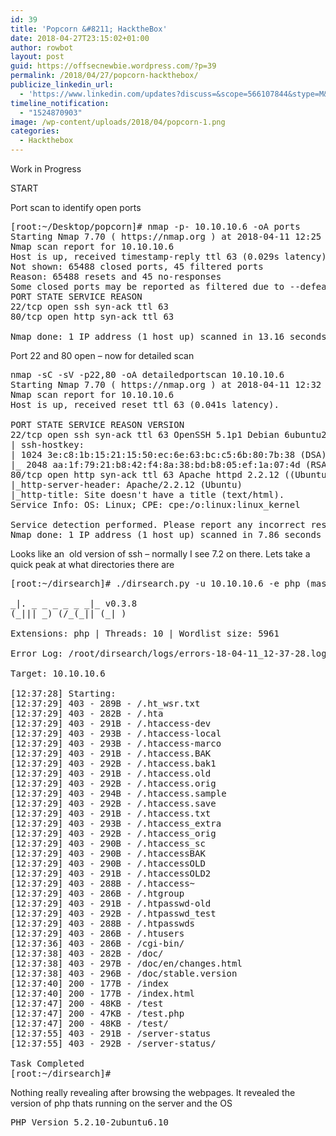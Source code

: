 ```yaml
---
id: 39
title: 'Popcorn &#8211; HacktheBox'
date: 2018-04-27T23:15:02+01:00
author: rowbot
layout: post
guid: https://offsecnewbie.wordpress.com/?p=39
permalink: /2018/04/27/popcorn-hackthebox/
publicize_linkedin_url:
  - 'https://www.linkedin.com/updates?discuss=&scope=566107844&stype=M&topic=6395772131031937024&type=U&a=Zk3x'
timeline_notification:
  - "1524870903"
image: /wp-content/uploads/2018/04/popcorn-1.png
categories:
  - Hackthebox
---
```

Work in Progress

START

Port scan to identify open ports

<pre>[root:~/Desktop/popcorn]# nmap -p- 10.10.10.6 -oA ports
Starting Nmap 7.70 ( https://nmap.org ) at 2018-04-11 12:25 BST
Nmap scan report for 10.10.10.6
Host is up, received timestamp-reply ttl 63 (0.029s latency).
Not shown: 65488 closed ports, 45 filtered ports 
Reason: 65488 resets and 45 no-responses
Some closed ports may be reported as filtered due to --defeat-rst-ratelimit
PORT STATE SERVICE REASON 
22/tcp open ssh syn-ack ttl 63 
80/tcp open http syn-ack ttl 63
 
Nmap done: 1 IP address (1 host up) scanned in 13.16 seconds</pre>

Port 22 and 80 open &#8211; now for detailed scan

<pre>nmap -sC -sV -p22,80 -oA detailedportscan 10.10.10.6
Starting Nmap 7.70 ( https://nmap.org ) at 2018-04-11 12:32 BST
Nmap scan report for 10.10.10.6 
Host is up, received reset ttl 63 (0.041s latency).
 
PORT STATE SERVICE REASON VERSION
22/tcp open ssh syn-ack ttl 63 OpenSSH 5.1p1 Debian 6ubuntu2 (Ubuntu Linux; protocol 2.0)
| ssh-hostkey: 
| 1024 3e:c8:1b:15:21:15:50:ec:6e:63:bc:c5:6b:80:7b:38 (DSA)
|_ 2048 aa:1f:79:21:b8:42:f4:8a:38:bd:b8:05:ef:1a:07:4d (RSA)
80/tcp open http syn-ack ttl 63 Apache httpd 2.2.12 ((Ubuntu))
|_http-server-header: Apache/2.2.12 (Ubuntu) 
|_http-title: Site doesn't have a title (text/html).
Service Info: OS: Linux; CPE: cpe:/o:linux:linux_kernel 
 
Service detection performed. Please report any incorrect results at https://nmap.org/submit/ .
Nmap done: 1 IP address (1 host up) scanned in 7.86 seconds</pre>

Looks like an  old version of ssh &#8211; normally I see 7.2 on there. Lets take a quick peak at what directories there are

<pre>[root:~/dirsearch]# ./dirsearch.py -u 10.10.10.6 -e php (master)

_|. _ _ _ _ _ _|_ v0.3.8
(_||| _) (/_(_|| (_| )

Extensions: php | Threads: 10 | Wordlist size: 5961

Error Log: /root/dirsearch/logs/errors-18-04-11_12-37-28.log

Target: 10.10.10.6

[12:37:28] Starting: 
[12:37:29] 403 - 289B - /.ht_wsr.txt
[12:37:29] 403 - 282B - /.hta
[12:37:29] 403 - 291B - /.htaccess-dev
[12:37:29] 403 - 293B - /.htaccess-local
[12:37:29] 403 - 293B - /.htaccess-marco
[12:37:29] 403 - 291B - /.htaccess.BAK
[12:37:29] 403 - 292B - /.htaccess.bak1
[12:37:29] 403 - 291B - /.htaccess.old
[12:37:29] 403 - 292B - /.htaccess.orig
[12:37:29] 403 - 294B - /.htaccess.sample
[12:37:29] 403 - 292B - /.htaccess.save
[12:37:29] 403 - 291B - /.htaccess.txt
[12:37:29] 403 - 293B - /.htaccess_extra
[12:37:29] 403 - 292B - /.htaccess_orig
[12:37:29] 403 - 290B - /.htaccess_sc
[12:37:29] 403 - 290B - /.htaccessBAK
[12:37:29] 403 - 290B - /.htaccessOLD
[12:37:29] 403 - 291B - /.htaccessOLD2
[12:37:29] 403 - 288B - /.htaccess~
[12:37:29] 403 - 286B - /.htgroup
[12:37:29] 403 - 291B - /.htpasswd-old
[12:37:29] 403 - 292B - /.htpasswd_test
[12:37:29] 403 - 288B - /.htpasswds
[12:37:29] 403 - 286B - /.htusers
[12:37:36] 403 - 286B - /cgi-bin/
[12:37:38] 403 - 282B - /doc/
[12:37:38] 403 - 297B - /doc/en/changes.html
[12:37:38] 403 - 296B - /doc/stable.version
[12:37:40] 200 - 177B - /index
[12:37:40] 200 - 177B - /index.html
[12:37:47] 200 - 48KB - /test
[12:37:47] 200 - 47KB - /test.php
[12:37:47] 200 - 48KB - /test/
[12:37:55] 403 - 291B - /server-status
[12:37:55] 403 - 292B - /server-status/

Task Completed
[root:~/dirsearch]#</pre>

Nothing really revealing after browsing the webpages. It revealed the version of php thats running on the server and the OS

<pre>PHP Version 5.2.10-2ubuntu6.10</pre>

&nbsp;